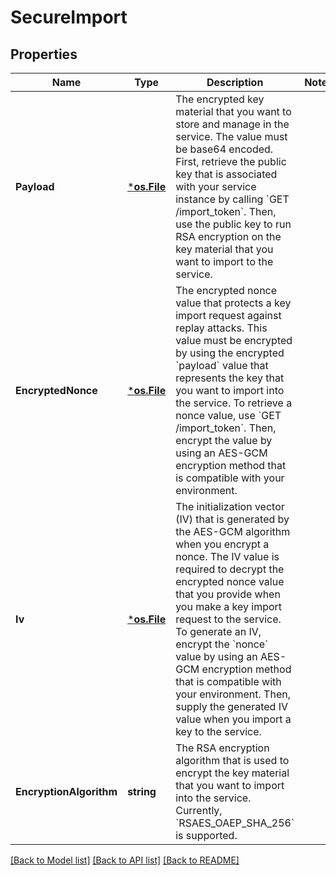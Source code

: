 # SecureImport

## Properties

Name | Type | Description | Notes
------------ | ------------- | ------------- | -------------
**Payload** | [***os.File**](*os.File.md) | The encrypted key material that you want to store and manage in the service. The value must be base64 encoded.    First, retrieve the public key that is associated with your service instance by calling &#x60;GET /import_token&#x60;.  Then, use the public key to run RSA encryption on the key material that you want to import to the service. | 
**EncryptedNonce** | [***os.File**](*os.File.md) | The encrypted nonce value that protects a key import request against replay attacks. This value must be encrypted by using the encrypted &#x60;payload&#x60; value that represents the key that you want to import into the service.    To retrieve a nonce value, use &#x60;GET /import_token&#x60;. Then, encrypt the value by using an AES-GCM encryption  method that is compatible with your environment.  | 
**Iv** | [***os.File**](*os.File.md) | The initialization vector (IV) that is generated by the AES-GCM algorithm when you encrypt a nonce. The IV  value is required to decrypt the encrypted nonce value that you provide when you make a key import request  to the service.    To generate an IV, encrypt the &#x60;nonce&#x60; value by using an AES-GCM encryption method that is compatible with your environment. Then, supply the generated IV value when you import a key to the service. | 
**EncryptionAlgorithm** | **string** | The RSA encryption algorithm that is used to encrypt the key material that you want to import into the  service. Currently, &#x60;RSAES_OAEP_SHA_256&#x60; is supported. | 

[[Back to Model list]](../README.md#documentation-for-models) [[Back to API list]](../README.md#documentation-for-api-endpoints) [[Back to README]](../README.md)



